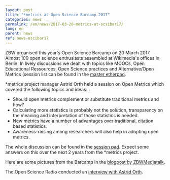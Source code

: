 ```yaml
---
layout: post
title: "*metrics at Open Science Barcamp 2017"
categories: news
permalink: /en/news/2017-03-20-metrics-at-ocsibar17/
lang: en
parent: news
ref: news-oscibar17
---
```


ZBW organised this year's Open Science Barcamp on 20 March 2017. Almost 100 open science enthusiasts assembled at Wikimedia's offices in Berlin. In lively discussions we dealt with topics like MOOCs, Open Educational Ressources, Open Science practices and Alternative/Open Metrics (session list can be found in the [master etherpad](https://etherpad.wikimedia.org/p/barcamp_open_science_2017).  

\*metrics project manager Astrid Orth held a session on Open Metrics which covered the following topics and ideas: :  
  * Should open metrics complement or substitute traditional metrics and how?  
  * Calculating more statistics is probably not the solution, transparency on the meaning and interpretation of those statistics is needed.  
  * New metrics have a number of advantages over traditional, citation based statistics.  
  * Awareness-raising among researchers will also help in adopting open metrics.  

The whole discussion can be found in the [session pad](https://etherpad.wikimedia.org/p/oscibar2017_session6).
Expect some answers on this over the next 2 years from the \*metrics project.

Here are some pictures from the Barcamp in the [blogpost by ZBWMediatalk](https://www.zbw-mediatalk.eu/en/2017/04/barcamp-open-science-oscibar-2017-bringt-open-science-in-die-praxis/).

The Open Science Radio conducted an <a href="http://www.openscienceradio.de/2017/03/20/osr066-open-metrics-with-astrid-orth-oscibar-en/">interview with Astrid Orth</a>.
